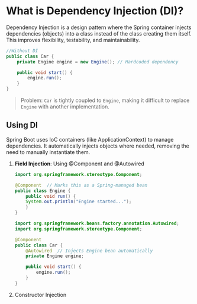 # What is Dependency Injection (DI)?

Dependency Injection is a design pattern where the Spring container injects dependencies (objects) into a class instead of the class creating them itself. This improves flexibility, testability, and maintainability.

```java
//Without DI
public class Car {
    private Engine engine = new Engine(); // Hardcoded dependency

    public void start() {
        engine.run();
    }
}
```
> Problem: `Car` is tightly coupled to `Engine`, making it difficult to replace `Engine` with another implementation.


## Using DI
Spring Boot uses IoC containers (like ApplicationContext) to manage dependencies. It automatically injects objects where needed, removing the need to manually instantiate them.

1. **Field Injection**:
   Using @Component and @Autowired
    ```java
    import org.springframework.stereotype.Component;
    
    @Component  // Marks this as a Spring-managed bean
    public class Engine {
        public void run() {
        System.out.println("Engine started...");
        }
    }
    ```
    
    ```java
    import org.springframework.beans.factory.annotation.Autowired;
    import org.springframework.stereotype.Component;
    
    @Component
    public class Car {
        @Autowired  // Injects Engine bean automatically
        private Engine engine;
    
        public void start() {
            engine.run();
        }
    }
    
    ```
   
2. Constructor Injection